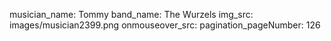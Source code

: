 musician_name: Tommy
band_name: The Wurzels
img_src: images/musician2399.png
onmouseover_src: 
pagination_pageNumber: 126